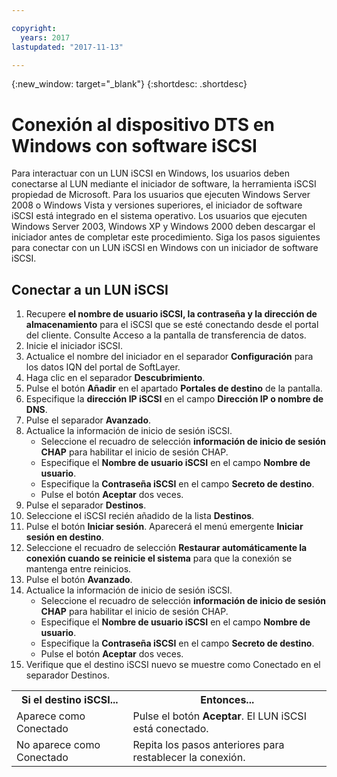 ```yaml
---

copyright:
  years: 2017
lastupdated: "2017-11-13"

---
```

{:new_window: target="_blank"}
{:shortdesc: .shortdesc}

# Conexión al dispositivo DTS en Windows con software iSCSI

Para interactuar con un LUN iSCSI en Windows, los usuarios deben conectarse al LUN mediante el iniciador de software, la herramienta iSCSI propiedad de Microsoft.  Para los usuarios que ejecuten Windows Server 2008 o Windows Vista y versiones superiores, el iniciador de software iSCSI está integrado en el sistema operativo.  Los usuarios que ejecuten Windows Server 2003, Windows XP y Windows 2000 deben descargar el iniciador antes de completar este procedimiento.  Siga los pasos siguientes para conectar con un LUN iSCSI en Windows con un iniciador de software iSCSI.

## Conectar a un LUN iSCSI

1. Recupere **el nombre de usuario iSCSI, la contraseña y la dirección de almacenamiento** para el iSCSI que se esté conectando desde el portal del cliente.  Consulte Acceso a la pantalla de transferencia de datos.
2. Inicie el iniciador iSCSI.
3. Actualice el nombre del iniciador en el separador **Configuración** para los datos IQN del portal de SoftLayer.
4. Haga clic en el separador **Descubrimiento**.
5. Pulse el botón **Añadir** en el apartado **Portales de destino** de la pantalla.
6. Especifique la **dirección IP iSCSI** en el campo **Dirección IP o nombre de DNS**.
7. Pulse el separador **Avanzado**.
8. Actualice la información de inicio de sesión iSCSI.
   - Seleccione el recuadro de selección **información de inicio de sesión CHAP** para habilitar el inicio de sesión CHAP.
   - Especifique el **Nombre de usuario iSCSI** en el campo **Nombre de usuario**.
   - Especifique la **Contraseña iSCSI** en el campo **Secreto de destino**.
   - Pulse el botón **Aceptar** dos veces.
9. Pulse el separador **Destinos**.
10. Seleccione el iSCSI recién añadido de la lista **Destinos**.
11. Pulse el botón **Iniciar sesión**. Aparecerá el menú emergente **Iniciar sesión en destino**.
12. Seleccione el recuadro de selección **Restaurar automáticamente la conexión cuando se reinicie el sistema** para que la conexión se mantenga entre reinicios.
13. Pulse el botón **Avanzado**.
14. Actualice la información de inicio de sesión iSCSI.
    - Seleccione el recuadro de selección **información de inicio de sesión CHAP** para habilitar el inicio de sesión CHAP.
    - Especifique el **Nombre de usuario iSCSI** en el campo **Nombre de usuario**.
    - Especifique la **Contraseña iSCSI** en el campo **Secreto de destino**.
    - Pulse el botón **Aceptar** dos veces.
15. Verifique que el destino iSCSI nuevo se muestre como Conectado en el separador Destinos.

<table>
<tbody>
<tr>
<th>Si el destino iSCSI...</th><th>Entonces...</th></tr>
<tr><td>Aparece como Conectado</td><td>Pulse el botón <strong>Aceptar</strong>. El LUN iSCSI está conectado.</td></tr>
<tr><td>No aparece como Conectado</td><td>Repita los pasos anteriores para restablecer la conexión.</td></tr></tbody></table>
